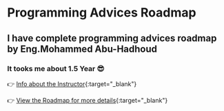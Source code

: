 # Programming Advices Roadmap

## I have complete programming advices roadmap by Eng.Mohammed Abu-Hadhoud

### It tooks me about 1.5 Year 😎

👉 [Info about the Instructor](https://www.linkedin.com/in/abuhadhoud/){:target="\_blank"}

👉 [View the Roadmap for more details](https://programmingadvices.com/p/roadmap){:target="\_blank"}
